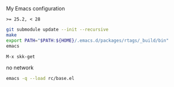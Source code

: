 My Emacs configuration

`>= 25.2, < 28`

```sh
git submodule update --init --recursive
make
export PATH="$PATH:${HOME}/.emacs.d/packages/rtags/_build/bin"
emacs
```

```
M-x skk-get
```

no network
```sh
emacs -q --load rc/base.el
```
